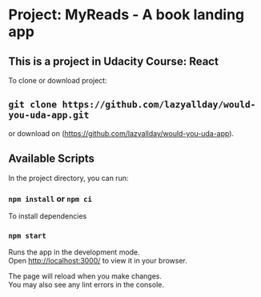 <h1>Project: MyReads - A book landing app</h1>
<h2>This is a project in Udacity Course: React</h2>

To clone or download project:
## `git clone https://github.com/lazyallday/would-you-uda-app.git`

or download on (https://github.com/lazyallday/would-you-uda-app).

## Available Scripts

In the project directory, you can run:

### `npm install` or `npm ci`
To install dependencies

### `npm start`

Runs the app in the development mode.\
Open [http://localhost:3000/](http://localhost:3000/) to view it in your browser.

The page will reload when you make changes.\
You may also see any lint errors in the console.
